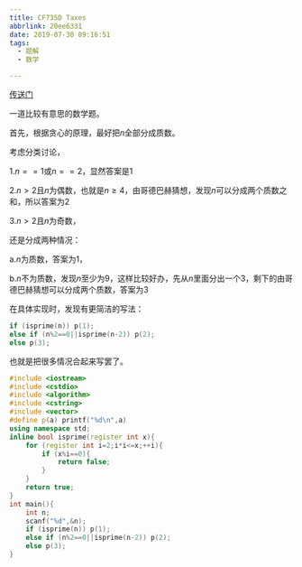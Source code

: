 ```yaml
---
title: CF735D Taxes
abbrlink: 20ee6331
date: 2019-07-30 09:16:51
tags:
  - 题解
  - 数学

---
```


[传送门](https://www.luogu.org/problem/CF735D)

一道比较有意思的数学题。

首先，根据贪心的原理，最好把$n$全部分成质数。

考虑分类讨论，

1.$n==1$或$n==2$，显然答案是$1$

2.$n>2$且$n$为偶数，也就是$n \geq 4$，由哥德巴赫猜想，发现$n$可以分成两个质数之和，所以答案为$2$

3.$n>2$且$n$为奇数，

还是分成两种情况：

a.$n$为质数，答案为$1$，

b.$n$不为质数，发现$n$至少为$9$，这样比较好办，先从$n$里面分出一个$3$，剩下的由哥德巴赫猜想可以分成两个质数，答案为$3$

在具体实现时，发现有更简洁的写法：

```cpp
if (isprime(n)) p(1);
else if (n%2==0||isprime(n-2)) p(2);
else p(3);
```

也就是把很多情况合起来写罢了。

```cpp
#include <iostream>
#include <cstdio>
#include <algorithm>
#include <cstring>
#include <vector>
#define p(a) printf("%d\n",a)
using namespace std;
inline bool isprime(register int x){
    for (register int i=2;i*i<=x;++i){
        if (x%i==0){
            return false;
        }
    }
    return true;
}
int main(){
    int n;
    scanf("%d",&n);
    if (isprime(n)) p(1);
    else if (n%2==0||isprime(n-2)) p(2);
    else p(3);
}
```

